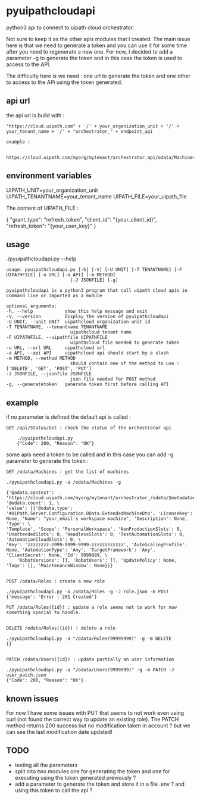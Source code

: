 # pyuipathcloudapi

python3 api to connect to uipath cloud orchestrator.

Not sure to keep it as the other apis modules that I created.
The main issue here is that we need to generate a token and you can use it for some time after you need to regenerate a new one.
For now, I decided to add a parameter -g to generate the token and in this case the token is used to access to the API.

The difficulty here is we need : one url to generate the token and one other to access to the APi using the token generated.

## api url

the api url is build with :

    "https://cloud.uipath.com" + '/' + your_organization_unit + '/' + your_tenant_name + '/' + "orchestrator_" + endpoint_api

    example :

        https://cloud.uipath.com/myorg/mytenant/orchestrator_api/odata/Machines

## environment variables

UIPATH_UNIT=your_organization_unit
UIPATH_TENANTNAME=your_tenant_name
UIPATH_FILE=your_uipath_file

The content of UIPATH_FILE :

{
"grant_type": "refresh_token",
"client_id": "{your_client_id}",
"refresh_token": "{your_user_key}"
}

## usage

./pyuipathcloudapi.py --help

    usage: pyuipathcloudapi.py [-h] [-V] [-U UNIT] [-T TENANTNAME] [-F UIPATHFILE] [-u URL] [-a API] [-m METHOD]
                            [-J JSONFILE] [-g]

    pyuipathcloudapi is a python3 program that call uipath cloud apis in command line or imported as a module

    optional arguments:
    -h, --help            show this help message and exit
    -V, --version         Display the version of pyuipathcloudapi
    -U UNIT, --unit UNIT  uipathcloud organization unit id
    -T TENANTNAME, --tenantname TENANTNAME
                            uipathcloud tenant name
    -F UIPATHFILE, --uipathfile UIPATHFILE
                            uipathcloud file needed to generate token
    -u URL, --url URL     uipathcloud url
    -a API, --api API     uipathcloud api should start by a slash
    -m METHOD, --method METHOD
                            should contain one of the method to use : ['DELETE', 'GET', 'POST', 'PUT']
    -J JSONFILE, --jsonfile JSONFILE
                            json file needed for POST method
    -g, --generatetoken   generate token first before calling API

## example

if no parameter is defined the default api is called :

    GET /api/Status/Get : check the status of the orchestrator api

        ./pyuipathcloudapi.py
        {"Code": 200, "Reason": "OK"}

some apis need a token to be called and in this case you can add -g parameter to generate the token :

    GET /odata/Machines : get the list of machines

    ./pyuipathcloudapi.py -a /odata/Machines -g

    {'@odata.context': 'https://cloud.uipath.com/myorg/mytenant/orchestrator_/odata/$metadata#Machines/UiPath.Server.Configuration.OData.ExtendedMachineDto', '@odata.count': 1, \
    'value': [{'@odata.type': '#UiPath.Server.Configuration.OData.ExtendedMachineDto', 'LicenseKey': None, 'Name': "your_email's workspace machine", 'Description': None, 'Type': \
    'Template', 'Scope': 'PersonalWorkspace', 'NonProductionSlots': 0, 'UnattendedSlots': 0, 'HeadlessSlots': 0, 'TestAutomationSlots': 0, 'AutomationCloudSlots': 0, \
    'Key': 'zzzzzzzz-z999-9999-9999-zzzzzzzzzzzz', 'AutoScalingProfile': None, 'AutomationType': 'Any', 'TargetFramework': 'Any', 'ClientSecret': None, 'Id': 9999999, \
        'RobotVersions': [], 'RobotUsers': [], 'UpdatePolicy': None, 'Tags': [], 'MaintenanceWindow': None}]}


    POST /odata/Roles : create a new role

    ./pyuipathcloudapi.py -a /odata/Roles -g -J role.json -m POST
    {'message': 'Error : 201 Created'}

    PUT /odata/Roles({id}) : update a role seems not to work for now something special to handle.


    DELETE /odata/Roles({id}) : delete a role

    ./pyuipathcloudapi.py -a "/odata/Roles(99999999)" -g -m DELETE
    {}


    PATCH /odata/Users({id}) : update partially an user information

    ./pyuipathcloudapi.py -a "/odata/Users(9999999)" -g -m PATCH -J user_patch.json
    {"Code": 200, "Reason": "OK"}

## known issues

For now I have some issues with PUT that seems to not work even using curl (not found the correct way to update an existing role).
The PATCH method returns 200 success but no modification taken in account ? but we can see the last modification date updated!

## TODO

- testing all the parameters
- split into two modules one for generating the token and one for executing using the token generated previously ?
- add a parameter to generate the token and store it in a file .env ? and using this token to call the api ?
